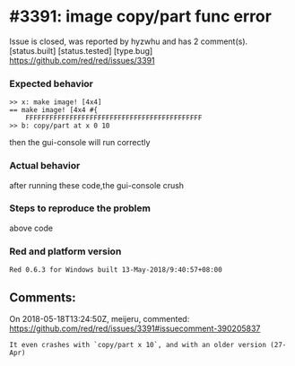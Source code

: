 
#3391: image copy/part func error
================================================================================
Issue is closed, was reported by hyzwhu and has 2 comment(s).
[status.built] [status.tested] [type.bug]
<https://github.com/red/red/issues/3391>

### Expected behavior
```text
>> x: make image! [4x4]
== make image! [4x4 #{
    FFFFFFFFFFFFFFFFFFFFFFFFFFFFFFFFFFFFFFFFFFFF
>> b: copy/part at x 0 10
```
then the gui-console will run correctly
### Actual behavior
after running these code,the gui-console crush
### Steps to reproduce the problem
above code 
### Red and platform version
```text
Red 0.6.3 for Windows built 13-May-2018/9:40:57+08:00
```



Comments:
--------------------------------------------------------------------------------

On 2018-05-18T13:24:50Z, meijeru, commented:
<https://github.com/red/red/issues/3391#issuecomment-390205837>

    It even crashes with `copy/part x 10`, and with an older version (27-Apr)

